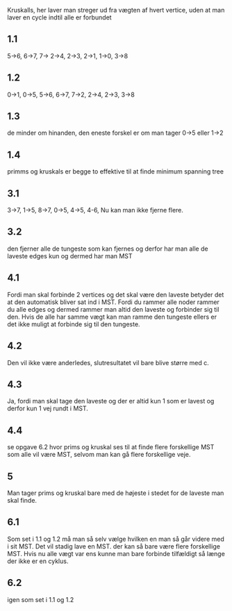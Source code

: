 Kruskalls, her laver man streger ud fra vægten af hvert vertice, uden at man laver en cycle indtil alle er forbundet

## 1.1
5->6, 6->7, 7-> 2->4, 2->3, 2->1, 1->0, 3->8

## 1.2
0->1, 0->5, 5->6, 6->7, 7->2, 2->4, 2->3, 3->8

## 1.3
de minder om hinanden, den eneste forskel er om man tager 0->5 eller 1->2

## 1.4
primms og kruskals er begge to effektive til at finde minimum spanning tree

## 3.1
3->7, 1->5, 8->7, 0->5, 4->5, 4-6, Nu kan man ikke fjerne flere.

## 3.2
den fjerner alle de tungeste som kan fjernes og derfor har man alle de laveste edges kun og dermed har man MST

## 4.1
Fordi man skal forbinde 2 vertices og det skal være den laveste betyder det at den automatisk bliver sat ind i MST. Fordi du rammer alle noder rammer du alle edges og dermed rammer man altid den laveste og forbinder sig til den. Hvis de alle har samme vægt kan man ramme den tungeste ellers er det ikke muligt at forbinde sig til den tungeste. 

## 4.2
Den vil ikke være anderledes, slutresultatet vil bare blive større med c. 

## 4.3
Ja, fordi man skal tage den laveste og der er altid kun 1 som er lavest og derfor kun 1 vej rundt i MST. 

## 4.4
se opgave 6.2 hvor prims og kruskal ses til at finde flere forskellige MST som alle vil være MST, selvom man kan gå flere forskellige veje.

## 5
Man tager prims og kruskal bare med de højeste i stedet for de laveste man skal finde.

## 6.1
Som set i 1.1 og 1.2 må man så selv vælge hvilken en man så går videre med i sit MST. Det vil stadig lave en MST. der kan så bare være flere forskellige MST. Hvis nu alle vægt var ens kunne man bare forbinde tilfældigt så længe der ikke er en cyklus.

## 6.2
igen som set i 1.1 og 1.2